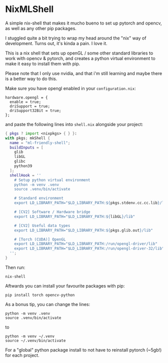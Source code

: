 # NixMLShell
A simple nix-shell that makes it mucho bueno to set up pytorch and opencv, as well as any other pip packages.

I stuggled quite a bit trying to wrap my head around the "nix" way of development. Turns out, it's kinda a pain. I love it.

This is a nix shell that sets up openGL / some other standard libraries to work with opencv & pytorch, and creates a python virtual environment to make it easy to install them with pip.

Please note that I only use nvidia, and that i'm still learning and maybe there is a better way to do this.

Make sure you have opengl enabled in your ```configuration.nix```:
```
hardware.opengl = {
  enable = true;
  driSupport = true;
  driSupport32Bit = true;
};
```

and paste the following lines into ```shell.nix``` alongside your project:
``` nix
{ pkgs ? import <nixpkgs> { } }:
with pkgs; mkShell {
  name = "ml-friendly-shell";
  buildInputs = [
    glib
    libGL
    glibc
    python39
  ];
  shellHook = ''
    # Setup python virtual environment
    python -m venv .venv
    source .venv/bin/activate

    # Standard environment
    export LD_LIBRARY_PATH="$LD_LIBRARY_PATH:${pkgs.stdenv.cc.cc.lib}/lib"

    # [CV2] Software / Hardware bridge
    export LD_LIBRARY_PATH="$LD_LIBRARY_PATH:${libGL}/lib"

    # [CV2] Useful data types
    export LD_LIBRARY_PATH="$LD_LIBRARY_PATH:${pkgs.glib.out}/lib"

    # [Torch (CUDA)] OpenGL
    export LD_LIBRARY_PATH="$LD_LIBRARY_PATH:/run/opengl-driver/lib"
    export LD_LIBRARY_PATH="$LD_LIBRARY_PATH:/run/opengl-driver-32/lib"
  '';
}
```

Then run:
```
nix-shell
```

Aftwards you can install your favourite packages with pip:
```
pip install torch opencv-python
```

As a bonus tip, you can change the lines:
```
python -m venv .venv
source .venv/bin/activate
```
to
```
python -m venv ~/.venv
source ~/.venv/bin/activate
```
For a "global" python package install to not have to reinstall pytorch (~5gb!) for each project. 
